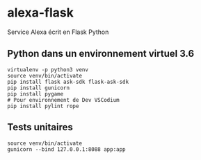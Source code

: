 alexa-flask
===========

Service Alexa écrit en Flask Python


Python dans un environnement virtuel 3.6
----------------------------------------
```
virtualenv -p python3 venv
source venv/bin/activate
pip install flask ask-sdk flask-ask-sdk
pip install gunicorn
pip install pygame
# Pour environnement de Dev VSCodium
pip install pylint rope
```

Tests unitaires
---------------
    source venv/bin/activate
    gunicorn --bind 127.0.0.1:8088 app:app

